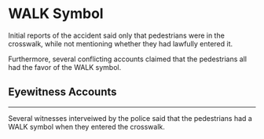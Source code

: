 # WALK Symbol
Initial reports of the accident said only that pedestrians were in the crosswalk, while not mentioning whether they had lawfully entered it.

Furthermore, several conflicting accounts claimed that the pedestrians all had the favor of the WALK symbol.

## Eyewitness Accounts
---
Several witnesses interveiwed by the police said that the pedestrians had a WALK symbol when they entered the crosswalk.